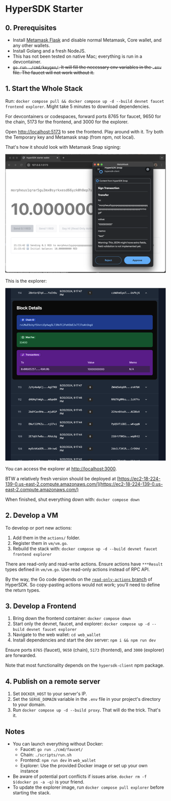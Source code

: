 # HyperSDK Starter

## 0. Prerequisites
- Install [Metamask Flask](https://chromewebstore.google.com/detail/metamask-flask-developmen/ljfoeinjpaedjfecbmggjgodbgkmjkjk) and disable normal Metamask, Core wallet, and any other wallets.
- Install Golang and a fresh NodeJS.
- This has not been tested on native Mac; everything is run in a devcontainer.
- ~~`go run ./cmd/keygen/`. It will fill the necessary env variables in the `.env` file. The faucet will not work without it.~~

## 1. Start the Whole Stack

Run: `docker compose pull && docker compose up -d --build devnet faucet frontend explorer`. Might take 5 minutes to download dependencies.

For devcontainers or codespaces, forward ports 8765 for faucet, 9650 for the chain, 5173 for the frontend, and 3000 for the explorer.

Open [http://localhost:5173](http://localhost:5173) to see the frontend. Play around with it. Try both the Temporary key and Metamask snap (from npm, not local).

That's how it should look with Metamask Snap signing:

![Screenshot](assets/screenshot.png)

This is the explorer:

![Screenshot](assets/explorer.png)


You can access the explorer at [http://localhost:3000](http://localhost:3000).

BTW a relatively fresh version should be deployed at [https://ec2-18-224-139-0.us-east-2.compute.amazonaws.com/](https://ec2-18-224-139-0.us-east-2.compute.amazonaws.com/)

When finished, shut everything down with: `docker compose down`

## 2. Develop a VM

To develop or port new actions:
1. Add them in the `actions/` folder.
2. Register them in `vm/vm.go`.
3. Rebuild the stack with: `docker compose up -d --build devnet faucet frontend explorer`

There are read-only and read-write actions. Ensure actions have `***Result` types defined in `vm/vm.go`. Use read-only actions instead of RPC API.

By the way, the Go code depends on the [`read-only-actions` branch](https://github.com/ava-labs/hypersdk/tree/read-only-actions) of HyperSDK. So copy-pasting actions would not work; you'll need to define the return types.

## 3. Develop a Frontend
1. Bring down the frontend container: `docker compose down`
2. Start only the devnet, faucet, and explorer: `docker compose up -d --build devnet faucet explorer`
3. Navigate to the web wallet: `cd web_wallet`
4. Install dependencies and start the dev server: `npm i && npm run dev`

Ensure ports `8765` (faucet), `9650` (chain), `5173` (frontend), and `3000` (explorer) are forwarded.

Note that most functionality depends on the `hypersdk-client` npm package.

## 4. Publish on a remote server
1. Set `DOCKER_HOST` to your server's IP.
2. Set the `SERVE_DOMAIN` variable in the `.env` file in your project's directory to your domain.
3. Run `docker compose up -d --build proxy`. That will do the trick. That's it.

## Notes
- You can launch everything without Docker:
  - Faucet: `go run ./cmd/faucet/`
  - Chain: `./scripts/run.sh`
  - Frontend: `npm run dev` in `web_wallet`
  - Explorer: Use the provided Docker image or set up your own instance
- Be aware of potential port conflicts if issues arise. `docker rm -f $(docker ps -a -q)` is your friend.
- To update the explorer image, run `docker compose pull explorer` before starting the stack.